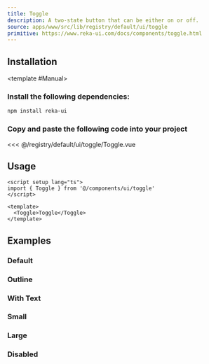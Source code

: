 ```yaml
---
title: Toggle
description: A two-state button that can be either on or off.
source: apps/www/src/lib/registry/default/ui/toggle
primitive: https://www.reka-ui.com/docs/components/toggle.html
---
```


<ComponentPreview name="ToggleDemo" />

## Installation

<TabPreview name="CLI">
<template #CLI>

```bash
npx shadcn-vue@latest add toggle
```
</template>

<template #Manual>

<Steps>

### Install the following dependencies:

```bash
npm install reka-ui
```

### Copy and paste the following code into your project

<<< @/registry/default/ui/toggle/Toggle.vue

</Steps>

</template>
</TabPreview>

## Usage

```vue
<script setup lang="ts">
import { Toggle } from '@/components/ui/toggle'
</script>

<template>
  <Toggle>Toggle</Toggle>
</template>
```

## Examples

### Default

<ComponentPreview name="ToggleDemo" />

### Outline

<ComponentPreview name="ToggleItalicDemo" />

### With Text

<ComponentPreview name="ToggleItalicWithTextDemo" />

### Small

<ComponentPreview name="ToggleSmallDemo" />

### Large

<ComponentPreview name="ToggleLargeDemo" />

### Disabled

<ComponentPreview name="ToggleDisabledDemo" />
